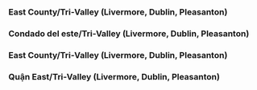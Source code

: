 <style>
.h3{
    margin-top:2rem;
}
</style>
<RenderIf language="en,tl">

### East County/Tri-Valley (Livermore, Dublin, Pleasanton)

</RenderIf>
<RenderIf language="es">
 
### Condado del este/Tri-Valley (Livermore, Dublin, Pleasanton)

</RenderIf>
<RenderIf language="zh">

### East County/Tri-Valley (Livermore, Dublin, Pleasanton)

</RenderIf>
<RenderIf language="vi">

### Quận East/Tri-Valley (Livermore, Dublin, Pleasanton)

</RenderIf>
